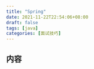 ```yaml
---
title: "Spring"
date: 2021-11-22T22:54:06+08:00
draft: false
tags: [java]
categories: [面试技巧]
---
```

## 内容
